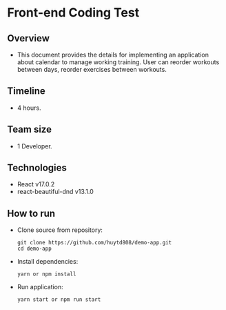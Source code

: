 # Front-end Coding Test
## Overview
* This document provides the details for implementing an application about calendar to manage working training. User can reorder workouts between days, reorder exercises between workouts.

## Timeline
* 4 hours.
## Team size
* 1 Developer.

## Technologies
* React v17.0.2
* react-beautiful-dnd v13.1.0

## How to run
* Clone source from repository:
  ```
  git clone https://github.com/huytd808/demo-app.git
  cd demo-app
  ```
* Install dependencies:
  ```
  yarn or npm install
  ```
* Run application:
  ```
  yarn start or npm run start
  ```